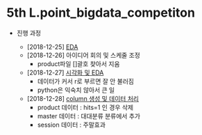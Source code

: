 # 5th L.point_bigdata_competiton

* 진행 과정
  
  * [2018-12-25] [EDA](https://github.com/miniii222/5th_L.point_bigdata_competiton/tree/master/EDA)
  * [2018-12-26] 아이디어 회의 및 스케줄 조정
    - product파일 []괄호 찾아서 지움
  * [2018-12-27] [시각화 및 EDA](https://github.com/miniii222/5th_L.point_bigdata_competiton/tree/master/EDA)
    - 데이터가 커서 r로 부르면 잘 안 불러짐
    - python은 익숙치 않아서 큰 일
  * [2018-12-28] [column 생성 및 데이터 처리](https://github.com/miniii222/5th_L.point_bigdata_competiton/tree/master/EDA)
    - product 데이터 : hits=1 인 경우 삭제
    - master 데이터 : 대대분류 분류에서 추가
    - session 데이터 : 주말효과
